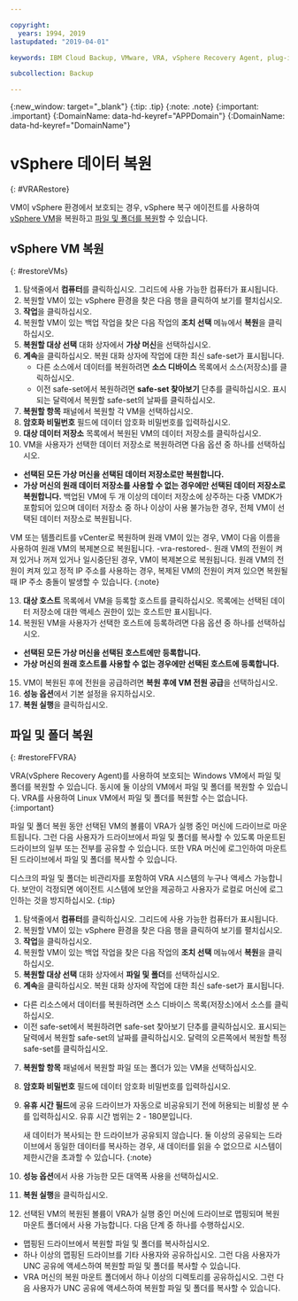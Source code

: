 ```yaml
---

copyright:
  years: 1994, 2019
lastupdated: "2019-04-01"

keywords: IBM Cloud Backup, VMware, VRA, vSphere Recovery Agent, plug-in, plugin, EVault, Carbonite, vSphere

subcollection: Backup

---
```

{:new_window: target="_blank"}
{:tip: .tip}
{:note: .note}
{:important: .important}
{:DomainName: data-hd-keyref="APPDomain"}
{:DomainName: data-hd-keyref="DomainName"}

# vSphere 데이터 복원
{: #VRARestore}
 
VM이 vSphere 환경에서 보호되는 경우, vSphere 복구 에이전트를 사용하여 [vSphere VM](#restoreVMs)을 복원하고 [파일 및 폴더를 복원](#restoreFFVRA)할 수 있습니다.

## vSphere VM 복원
{: #restoreVMs}

1.	탐색줄에서 **컴퓨터**를 클릭하십시오. 그리드에 사용 가능한 컴퓨터가 표시됩니다. 
2.	복원할 VM이 있는 vSphere 환경을 찾은 다음 행을 클릭하여 보기를 펼치십시오. 
3.	**작업**을 클릭하십시오. 
4.	복원할 VM이 있는 백업 작업을 찾은 다음 작업의 **조치 선택** 메뉴에서 **복원**을 클릭하십시오. 
5.	**복원할 대상 선택** 대화 상자에서 **가상 머신**을 선택하십시오. 
6.	**계속**을 클릭하십시오. 복원 대화 상자에 작업에 대한 최신 safe-set가 표시됩니다. 
    * 다른 소스에서 데이터를 복원하려면 **소스 디바이스** 목록에서 소스(저장소)를 클릭하십시오. 
    *	이전 safe-set에서 복원하려면 **safe-set 찾아보기** 단추를 클릭하십시오. 표시되는 달력에서 복원할 safe-set의 날짜를 클릭하십시오. 
7.	**복원할 항목** 패널에서 복원할 각 VM을 선택하십시오. 
8.	**암호화 비밀번호** 필드에 데이터 암호화 비밀번호를 입력하십시오. 
9.	**대상 데이터 저장소** 목록에서 복원된 VM의 데이터 저장소를 클릭하십시오. 
10.	VM을 사용자가 선택한 데이터 저장소로 복원하려면 다음 옵션 중 하나를 선택하십시오.
  * **선택된 모든 가상 머신을 선택된 데이터 저장소로만 복원합니다.**
  * **가상 머신의 원래 데이터 저장소를 사용할 수 없는 경우에만 선택된 데이터 저장소로 복원합니다.** 백업된 VM에 두 개 이상의 데이터 저장소에 상주하는 다중 VMDK가 포함되어 있으며 데이터 저장소 중 하나 이상이 사용 불가능한 경우, 전체 VM이 선택된 데이터 저장소로 복원됩니다. 

  VM 또는 템플리트를 vCenter로 복원하며 원래 VM이 있는 경우, VM이 다음 이름을 사용하여 원래 VM의 복제본으로 복원됩니다. <VMname>-vra-restored-<Date>. 원래 VM의 전원이 켜져 있거나 꺼져 있거나 일시중단된 경우, VM이 복제본으로 복원됩니다. 원래 VM의 전원이 켜져 있고 정적 IP 주소를 사용하는 경우, 복제된 VM의 전원이 켜져 있으면 복원될 때 IP 주소 충돌이 발생할 수 있습니다.
  {:note}

13.	**대상 호스트** 목록에서 VM을 등록할 호스트를 클릭하십시오. 목록에는 선택된 데이터 저장소에 대한 액세스 권한이 있는 호스트만 표시됩니다.
14.	복원된 VM을 사용자가 선택한 호스트에 등록하려면 다음 옵션 중 하나를 선택하십시오. 
  * **선택된 모든 가상 머신을 선택된 호스트에만 등록합니다.**
  * **가상 머신의 원래 호스트를 사용할 수 없는 경우에만 선택된 호스트에 등록합니다.** 
15.	VM이 복원된 후에 전원을 공급하려면 **복원 후에 VM 전원 공급**을 선택하십시오. 
16.	**성능 옵션**에서 기본 설정을 유지하십시오. 
17.	**복원 실행**을 클릭하십시오.

## 파일 및 폴더 복원
{: #restoreFFVRA}

VRA(vSphere Recovery Agent)를 사용하여 보호되는 Windows VM에서 파일 및 폴더를 복원할 수 있습니다. 동시에 둘 이상의 VM에서 파일 및 폴더를 복원할 수 있습니다. VRA를 사용하여 Linux VM에서 파일 및 폴더를 복원할 수는 없습니다.
{:important}

파일 및 폴더 복원 동안 선택된 VM의 볼륨이 VRA가 실행 중인 머신에 드라이브로 마운트됩니다. 그런 다음 사용자가 드라이브에서 파일 및 폴더를 복사할 수 있도록 마운트된 드라이브의 일부 또는 전부를 공유할 수 있습니다. 또한 VRA 머신에 로그인하여 마운트된 드라이브에서 파일 및 폴더를 복사할 수 있습니다. 

디스크의 파일 및 폴더는 비관리자를 포함하여 VRA 시스템의 누구나 액세스 가능합니다. 보안이 걱정되면 에이전트 시스템에 보안을 제공하고 사용자가 로컬로 머신에 로그인하는 것을 방지하십시오.
{:tip}

1. 탐색줄에서 **컴퓨터**를 클릭하십시오. 그리드에 사용 가능한 컴퓨터가 표시됩니다.
2. 복원할 VM이 있는 vSphere 환경을 찾은 다음 행을 클릭하여 보기를 펼치십시오.
3. **작업**을 클릭하십시오. 
4. 복원할 VM이 있는 백업 작업을 찾은 다음 작업의 **조치 선택** 메뉴에서 **복원**을 클릭하십시오.
5. **복원할 대상 선택** 대화 상자에서 **파일 및 폴더**를 선택하십시오.
6. **계속**을 클릭하십시오. 복원 대화 상자에 작업에 대한 최신 safe-set가 표시됩니다. 
  * 다른 리소스에서 데이터를 복원하려면 소스 디바이스 목록(저장소)에서 소스를 클릭하십시오.
  * 이전 safe-set에서 복원하려면 safe-set 찾아보기 단추를 클릭하십시오. 표시되는 달력에서 복원할 safe-set의 날짜를 클릭하십시오. 달력의 오른쪽에서 복원할 특정 safe-set를 클릭하십시오. 
7. **복원할 항목** 패널에서 복원할 파일 또는 폴더가 있는 VM을 선택하십시오. 
8. **암호화 비밀번호** 필드에 데이터 암호화 비밀번호를 입력하십시오. 
9. **유휴 시간 필드**에 공유 드라이브가 자동으로 비공유되기 전에 허용되는 비활성 분 수를 입력하십시오. 유휴 시간 범위는 2 - 180분입니다. 
    
    새 데이터가 복사되는 한 드라이브가 공유되지 않습니다. 둘 이상의 공유되는 드라이브에서 동일한 데이터를 복사하는 경우, 새 데이터를 읽을 수 없으므로 시스템이 제한시간을 초과할 수 있습니다.
    {:note}
    
10.	**성능 옵션**에서 사용 가능한 모든 대역폭 사용을 선택하십시오. 
11.	**복원 실행**을 클릭하십시오. 
12. 선택된 VM의 복원된 볼륨이 VRA가 실행 중인 머신에 드라이브로 맵핑되며 복원 마운트 폴더에서 사용 가능합니다. 다음 단계 중 하나를 수행하십시오.
  * 맵핑된 드라이브에서 복원할 파일 및 폴더를 복사하십시오. 
  * 하나 이상의 맵핑된 드라이브를 기타 사용자와 공유하십시오. 그런 다음 사용자가 UNC 공유에 액세스하여 복원할 파일 및 폴더를 복사할 수 있습니다. 
  * VRA 머신의 복원 마운트 폴더에서 하나 이상의 디렉토리를 공유하십시오. 그런 다음 사용자가 UNC 공유에 액세스하여 복원할 파일 및 폴더를 복사할 수 있습니다. 
